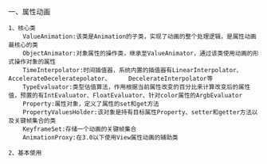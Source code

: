 一、属性动画

    1、核心类
        ValueAnimation:该类是Animation的子类，实现了动画的整个处理逻辑，是属性动画最核心的类
        ObjectAnimator:对象属性的操作类，继承至ValueAnimator，通过该类使用动画的形式操作对象的属性
        TimeInterpolator:时间插值器，系统内置的插值器有LinearInterpolator、AccelerateDeceleratepolator、     DecelerateInterpolator等
        TypeEvaluator:类型估值算法，作用根据当前属性改变的百分比来计算改变后的属性值，预置的有IntEvaluator、FloatEvaluator、针对color属性的ArgbEvaluator
        Property:属性对象，定义了属性的set和get方法
        PropertyValuesHolder:该对象是持有目标属性Property、setter和getter方法以及关键帧集合的类
        KeyframeSet:存储一个动画的关键帧集合
        AnimationProxy:在3.0以下使用View属性动画的辅助类

    2、基本使用
        

